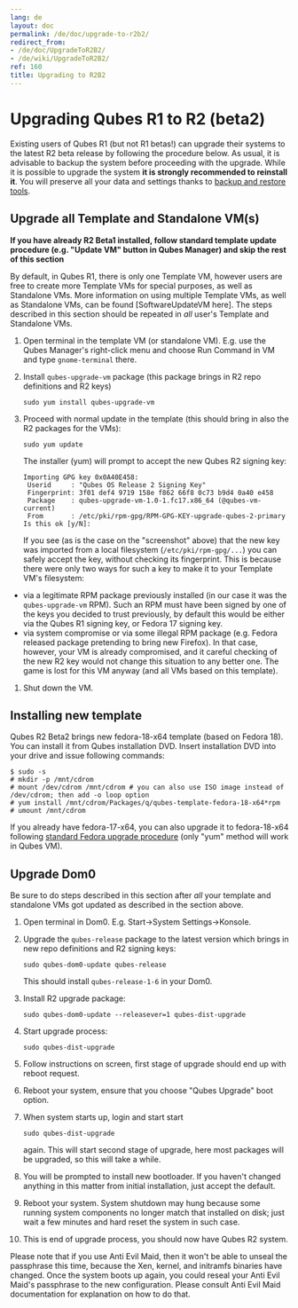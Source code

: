 ```yaml
---
lang: de
layout: doc
permalink: /de/doc/upgrade-to-r2b2/
redirect_from:
- /de/doc/UpgradeToR2B2/
- /de/wiki/UpgradeToR2B2/
ref: 160
title: Upgrading to R2B2
---
```


Upgrading Qubes R1 to R2 (beta2)
================================
<a id="upgrading-qubes-r1-to-r2-beta2"></a>

Existing users of Qubes R1 (but not R1 betas!) can upgrade their systems to the latest R2 beta release by following the procedure below. As usual, it is advisable to backup the system before proceeding with the upgrade. While it is possible to upgrade the system **it is strongly recommended to reinstall it**. You will preserve all your data and settings thanks to [backup and restore tools](/de/doc/backup-restore/).

Upgrade all Template and Standalone VM(s)
-----------------------------------------
<a id="upgrade-all-template-and-standalone-vms"></a>

**If you have already R2 Beta1 installed, follow standard template update procedure (e.g. "Update VM" button in Qubes Manager) and skip the rest of this section**

By default, in Qubes R1, there is only one Template VM, however users are free to create more Template VMs for special purposes, as well as Standalone VMs. More information on using multiple Template VMs, as well as Standalone VMs, can be found [SoftwareUpdateVM here]. The steps described in this section should be repeated in *all* user's Template and Standalone VMs.

1. Open terminal in the template VM (or standalone VM). E.g. use the Qubes Manager's right-click menu and choose Run Command in VM and type `gnome-terminal` there.
2. Install `qubes-upgrade-vm` package (this package brings in R2 repo definitions and R2 keys)

    ~~~
    sudo yum install qubes-upgrade-vm
    ~~~

3. Proceed with normal update in the template (this should bring in also the R2 packages for the VMs):

    ~~~
    sudo yum update
    ~~~

    The installer (yum) will prompt to accept the new Qubes R2 signing key:

    ~~~
    Importing GPG key 0x0A40E458:
     Userid     : "Qubes OS Release 2 Signing Key"
     Fingerprint: 3f01 def4 9719 158e f862 66f8 0c73 b9d4 0a40 e458
     Package    : qubes-upgrade-vm-1.0-1.fc17.x86_64 (@qubes-vm-current)
     From       : /etc/pki/rpm-gpg/RPM-GPG-KEY-upgrade-qubes-2-primary
    Is this ok [y/N]:
    ~~~

    If you see (as is the case on the "screenshot" above) that the new key was imported from a local filesystem (`/etc/pki/rpm-gpg/...`) you can safely accept the key, without checking its fingerprint. This is because there were only two ways for such a key to make it to your Template VM's filesystem:

- via a legitimate RPM package previously installed (in our case it was the `qubes-upgrade-vm` RPM). Such an RPM must have been signed by one of the keys you decided to trust previously, by default this would be either via the Qubes R1 signing key, or Fedora 17 signing key.
- via system compromise or via some illegal RPM package (e.g. Fedora released package pretending to bring new Firefox). In that case, however, your VM is already compromised, and it careful checking of the new R2 key would not change this situation to any better one. The game is lost for this VM anyway (and all VMs based on this template).

1. Shut down the VM.

Installing new template
-----------------------
<a id="installing-new-template"></a>

Qubes R2 Beta2 brings new fedora-18-x64 template (based on Fedora 18). You can install it from Qubes installation DVD. Insert installation DVD into your drive and issue following commands:

~~~
$ sudo -s
# mkdir -p /mnt/cdrom
# mount /dev/cdrom /mnt/cdrom # you can also use ISO image instead of /dev/cdrom; then add -o loop option
# yum install /mnt/cdrom/Packages/q/qubes-template-fedora-18-x64*rpm
# umount /mnt/cdrom
~~~

If you already have fedora-17-x64, you can also upgrade it to fedora-18-x64 following [standard Fedora upgrade procedure](https://fedoraproject.org/wiki/Upgrading_Fedora_using_yum) (only "yum" method will work in Qubes VM).

Upgrade Dom0
------------
<a id="upgrade-dom0"></a>

Be sure to do steps described in this section after *all* your template and standalone VMs got updated as described in the section above.

1. Open terminal in Dom0. E.g. Start-\>System Settings-\>Konsole.
2. Upgrade the `qubes-release` package to the latest version which brings in new repo definitions and R2 signing keys:

    ~~~
    sudo qubes-dom0-update qubes-release
    ~~~

    This should install `qubes-release-1-6` in your Dom0.

3. Install R2 upgrade package:

    ~~~
    sudo qubes-dom0-update --releasever=1 qubes-dist-upgrade
    ~~~

4. Start upgrade process:

    ~~~
    sudo qubes-dist-upgrade
    ~~~

5. Follow instructions on screen, first stage of upgrade should end up with reboot request.
6. Reboot your system, ensure that you choose "Qubes Upgrade" boot option.
7. When system starts up, login and start start

    ~~~
    sudo qubes-dist-upgrade
    ~~~

    again. This will start second stage of upgrade, here most packages will be upgraded, so this will take a while.

8. You will be prompted to install new bootloader. If you haven't changed anything in this matter from initial installation, just accept the default.
9. Reboot your system. System shutdown may hung because some running system components no longer match that installed on disk; just wait a few minutes and hard reset the system in such case.
10. This is end of upgrade process, you should now have Qubes R2 system.

Please note that if you use Anti Evil Maid, then it won't be able to unseal the passphrase this time, because the Xen, kernel, and initramfs binaries have changed. Once the system boots up again, you could reseal your Anti Evil Maid's passphrase to the new configuration. Please consult Anti Evil Maid documentation for explanation on how to do that.